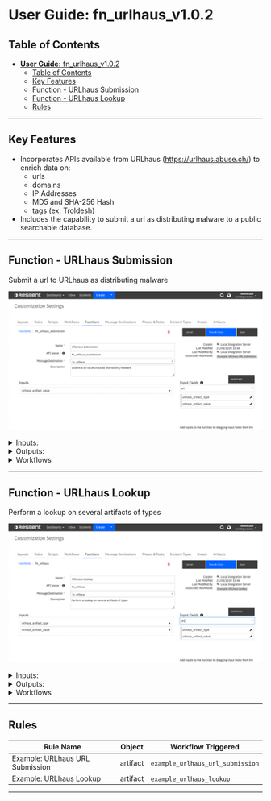 <!--
  This User README.md is generated by running:
  "resilient-sdk docgen -p fn_urlhaus --user-guide"

  It is best edited using a Text Editor with a Markdown Previewer. VS Code
  is a good example. Checkout https://guides.github.com/features/mastering-markdown/
  for tips on writing with Markdown

  If you make manual edits and run docgen again, a .bak file will be created

  Store any screenshots in the "doc/screenshots" directory and reference them like:
  ![screenshot: screenshot_1](./screenshots/screenshot_1.png)
-->

# **User Guide:** fn_urlhaus_v1.0.2

## Table of Contents
- [**User Guide:** fn\_urlhaus\_v1.0.2](#user-guide-fn_urlhaus_v102)
  - [Table of Contents](#table-of-contents)
  - [Key Features](#key-features)
  - [Function - URLhaus Submission](#function---urlhaus-submission)
  - [Function - URLhaus Lookup](#function---urlhaus-lookup)
  - [Rules](#rules)

---

## Key Features
<!--
  List the Key Features of the Integration
-->
* Incorporates APIs available from URLhaus (https://urlhaus.abuse.ch/) to enrich 
data on:
  * urls
  * domains
  * IP Addresses
  * MD5 and SHA-256 Hash
  * tags (ex. Troldesh)
* Includes the capability to submit a url as distributing malware to a public searchable database.

---

## Function - URLhaus Submission
Submit a url to URLhaus as distributing malware

 ![screenshot: fn-urlhaus-submission ](./screenshots/fn-urlhaus-submission.png)

<details><summary>Inputs:</summary>
<p>

| Name | Type | Required | Example | Tooltip |
| ---- | :--: | :------: | ------- | ------- |
| `urlhaus_artifact_value` | `text` | Yes | `-` | The value of the artifact |

</p>
</details>

<details><summary>Outputs:</summary>
<p>

```python
results = {
    'version': '1.0',
    'success': True,
    'reason': None,
    'content': 'already_known: http://example.com\n',
    'raw': '"already_known: http://example.com\\n"',
    'inputs': {
        'urlhaus_artifact_value': 'http://example.com'
    },
    'metrics': {
        'version': '1.0',
        'package': 'fn-urlhaus',
        'package_version': '1.0.2',
        'host': 'example',
        'execution_time_ms': 174,
        'timestamp': '2020-08-24 17:04:19'
    }
}
```

</p>
</details>

<details><summary>Workflows</summary>

  <details><summary>Example Pre-Process Script:</summary>
  <p>

  ```python
  inputs.urlhaus_artifact_value = artifact.value
  ```

  </p>
  </details>

  <details><summary>Example Post-Process Script:</summary>
  <p>

  ```python
  incident.addNote(u"Artifact {} submitted to URLhaus\n{}".format(artifact.value, results.content))
  ```

  </p>
  </details>

</details>

---
## Function - URLhaus Lookup
Perform a lookup on several artifacts of types

 ![screenshot: fn-urlhaus-lookup ](./screenshots/fn-urlhaus-lookup.png)

<details><summary>Inputs:</summary>
<p>

| Name | Type | Required | Example | Tooltip |
| ---- | :--: | :------: | ------- | ------- |
| `urlhaus_artifact_type` | `text` | Yes | `-` | The artifact's type |
| `urlhaus_artifact_value` | `text` | Yes | `-` | The value of the artifact |

</p>
</details>

<details><summary>Outputs:</summary>
<p>

```python
results = {
    'version': '1.0',
    'success': True,
    'reason': None,
    'content': {
        'query_status': 'ok',
        'md5_hash': '51dcd062f*******4da803b3fa0c0f8d',
        'sha256_hash': 'a13897aff5bbdee2bf7*******0ac516731e334463b3846c57df74c6167e97c8',
        'file_type': 'doc',
        'file_size': '186404',
        'signature': 'Heodo',
        'firstseen': '2020-08-21 13:04:06',
        'lastseen': None,
        'url_count': '30',
        'urlhaus_download': 'https://urlhaus-api.abuse.ch/v1/download/a13897aff5bbdee2bf78782be00ac516731e334463b3846c57df74c6167e97c8/',
        'virustotal': None,
        'imphash': None,
        'ssdeep': '3072:V4PrXcuQuvpzm4bkiaMQgAlSDyxS50XjwlxJ:iDRv1m4bnQgISDyxAYjwlxJ',
        'tlsh': '6F040CDE30D9FC3EE74EA*******6E7212DF901EC8F1A910B4377D34B5390556A112',
        'urls': [{
            'url_id': '437782',
            'url': 'http://drshekharbiswas.com/cgi-bin/report/4p38q98727977179317930u06alhqz405xm7q6yerm2a/',
            'url_status': 'offline',
            'urlhaus_reference': 'https://urlhaus.abuse.ch/url/437782/',
            'filename': 'INV_PO_08212020EX.doc',
            'firstseen': '2020-08-21',
            'lastseen': None
        }, {
            'url_id': '438159',
            'url': 'http://www.866qk.cn/f8a/invoice/',
            'url_status': 'online',
            'urlhaus_reference': 'https://urlhaus.abuse.ch/url/438159/',
            'filename': 'OIIN_ZFD_080120_YJN_082120.doc',
            'firstseen': '2020-08-21',
            'lastseen': None
        }, {
            'url_id': '436638',
            'url': 'https://rollofkati.com/temp/INC/lenbxnn059968010058223ah6ti7jimemv10i/',
            'url_status': 'offline',
            'urlhaus_reference': 'https://urlhaus.abuse.ch/url/436638/',
            'filename': 'DOC_PO_08212020EX.doc',
            'firstseen': '2020-08-21',
            'lastseen': None
        }]
    },
    'raw': '{"query_status": "ok", "md5_hash": "51dcd0*******0e94da803b3fa0c0f8d", "sha256_hash": "a13897aff5bbdee2*******be00ac516731e334463b3846c57df74c6167e97c8", ...}',
    'inputs': {
        'urlhaus_artifact_type': 'Malware MD5 Hash',
        'urlhaus_artifact_value': '51dcd06*******4da803b3fa0c0f8d'
    },
    'metrics': {
        'version': '1.0',
        'package': 'fn-urlhaus',
        'package_version': '1.0.2',
        'host': 'example',
        'execution_time_ms': 234,
        'timestamp': '2020-08-24 17:01:14'
    }
}
```

</p>
</details>

<details><summary>Workflows</summary>

  <details><summary>Example Pre-Process Script:</summary>
  <p>

  ```python
  inputs.urlhaus_artifact_type = artifact.type
inputs.urlhaus_artifact_value = artifact.value
  ```

  </p>
  </details>

  <details><summary>Example Post-Process Script:</summary>
  <p>

  ```python
  
def format_link(item):
  if item and ("https://" in item or "http://" in item):
    return "<a target='blank' href='{0}'>{0}</a>".format(item)
  else:
    return item

def expand_list(list_value, separator="<br>"):
  if not isinstance(list_value, list):
    return format_link(list_value)
  else:
    try:
      items = []
      for item in list_value:
        if isinstance(item, dict):
          items.append("<div style='padding:10px'>{}</div>".format(walk_dict(item)))
        else:
          items.append(format_link(item))
      return separator.join(items)
    except:
        pass

def walk_dict(sub_dict):
  notes = []
  for key, value in sub_dict.items():
    if key not in ['display_content']:
      if isinstance(value, dict):
        notes.append(u"<b>{}</b>: <div style='padding:10px'>{}</div>".format(key, walk_dict(value)))
      else:
        notes.append(u"<b>{}</b>: {}".format(key, expand_list(value)))
  return u"<br>".join(notes)

note = u"<b>URLhaus look up for artifact:</b> {}<br><br>".format(artifact.value)

if results["success"]:
  note = note + walk_dict(results["content"])
else:
  note = note + u"This Artifact has no accessible registry information"
  
incident.addNote(helper.createRichText(note))
  ```

  </p>
  </details>

</details>

---




## Rules
| Rule Name | Object | Workflow Triggered |
| --------- | ------ | ------------------ |
| Example: URLhaus URL Submission | artifact | `example_urlhaus_url_submission` |
| Example: URLhaus Lookup | artifact | `example_urlhaus_lookup` |

---

<!--
## Inform Resilient Users
  Use this section to optionally provide additional information so that Resilient playbook 
  designer can get the maximum benefit of your integration.
-->